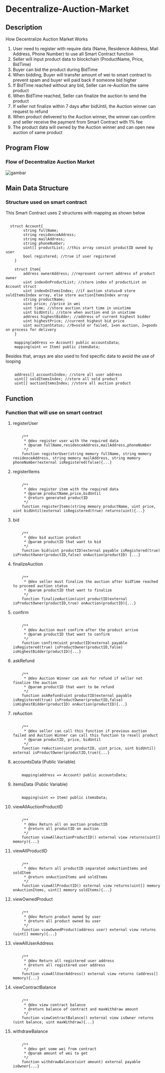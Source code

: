 # Decentralize-Auction-Market

## Description
<p>How Decentralize Auction Market Works</p>
<ol>
  <li>User need to register with require data (Name, Residence Address, Mail Address, Phone Number) to use all Smart Contract function</li>
  <li>Seller will input product data to blockchain (ProductName, Price, BidTime)</li>
  <li>Buyer can bid the product during BidTime</li>
  <li>When bidding, Buyer will transfer amount of wei to smart contract to prevent spam and buyer will paid back if someone bid higher</li>
  <li>If BidTime reached without any bid, Seller can re-Auction the same product</li>
  <li>When BidTime reached, Seller can finalize the auction to send the product</li>
  <li>If seller not finalize within 7 days after bidUntil, the Auction winner can request to refund</li>
  <li>When product delivered to the Auction winner, the winner can confirm and seller receive the payment from Smart Contract with 1% fee</li>
  <li>The product data will owned by the Auction winner and can open new auction of same product</li>
</ol>

## Program Flow
### Flow of Decentralize Auction Market
![gambar](https://user-images.githubusercontent.com/17853143/128887269-0c3d7c76-d68e-4e31-96c9-774dff77fb2e.png)

## Main Data Structure
### Structure used on smart contract
This Smart Contract uses 2 structures with mapping as shown below
<pre><code>
  struct Account{
        string fullName; 
        string residenceAddress;
        string mailAddress;
        string phoneNumber;
        uint[] productList; //this array consist productID owned by user
        bool registered; //true if user registered
    }
    
    struct Item{
        address ownerAddress; //represent current address of product owner
        uint indexOnProductList; //store index of productList on Account struct
        uint indexOnItemsIndex; //if auction status=0 store soldItemsIndex array, else store auctionItemsIndex array
        string productName;
        uint price; //price in wei
        uint time; //store auction start time in unixtime
        uint bidUntil; //store when auction end in unixtime
        address highestBidder; //address of current highest bidder
        uint highestPrice; //current highest bid price
        uint auctionStatus; //0=sold or failed, 1=on auction, 2=goods on process for delivery
    }

    mapping(address => Account) public accountsData;
    mapping(uint => Item) public itemsData;
</pre></code>
Besides that, arrays are also used to find specific data to avoid the use of looping
<pre><code>
    address[] accountsIndex; //store all user address
    uint[] soldItemsIndex; //store all sold product
    uint[] auctionItemsIndex; //store all auction product
</pre></code>

## Function
### Function that will use on smart contract
<ol>
  <li>registerUser</li>
<pre><code>
    /**
     * @dev register user with the required data
     * @param fullName,residenceAddress,mailAddress,phoneNumber
     */
    function registerUser(string memory fullName, string memory residenceAddress, string memory mailAddress, string memory phoneNumber)external isRegistered(false){...}
</pre></code>
  <li>registerItems</li>
<pre><code>
    /**
     * @dev register item with the required data
     * @param productName,price,bidUntil
     * @return generated productID
     */
    function registerItems(string memory productName, uint price, uint bidUntil)external isRegistered(true) returns(uint){...}
</pre></code>
    <li>bid</li>
<pre><code>
    /**
     * @dev bid auction product 
     * @param productID that want to bid
     */
    function bid(uint productID)external payable isRegistered(true) isProductOwner(productID,false) onAuction(productID) {...}
</pre></code>
    <li>finalizeAuction</li>
<pre><code>
    /**
     * @dev seller must finalize the auction after bidTime reached to proceed auction status
     * @param productID that want to finalize
     */
    function finalizeAuction(uint productID)external isProductOwner(productID,true) onAuction(productID){...}
</pre></code>
    <li>confirm</li>
<pre><code>
    /**
     * @dev Auction must confirm after the product arrive
     * @param productID that want to confirm
     */
    function confirm(uint productID)external payable isRegistered(true) isProductOwner(productID,false) isHighestBidder(productID){...}
</pre></code>
    <li>askRefund</li>
<pre><code>
    /**
     * @dev Auction Winner can ask for refund if seller not finalize the auction
     * @param productID that want to be refund
     */
    function askRefund(uint productID)external payable isRegistered(true) isProductOwner(productID,false) isHighestBidder(productID) onAuction(productID){...}
</pre></code>
    <li>reAuction</li>
<pre><code>
    /**
     * @dev seller can call this function if previous auction failed and Auction Winner can call this function to resell product
     * @param productID, price, bidUntil 
     */
    function reAuction(uint productID, uint price, uint bidUntil) external isProductOwner(productID,true){...}
</pre></code>
    <li>accountsData (Public Variable)</li>
<pre><code>
    mapping(address => Account) public accountsData;
</pre></code>
    <li>itemsData (Public Variable)</li>
<pre><code>
    mapping(uint => Item) public itemsData;
</pre></code>
<li>viewAllAuctionProductID</li>
<pre><code>
    /**
     * @dev Return all on auction productID
     * @return all productID on auction
     */
    function viewAllAuctionProductID() external view returns(uint[] memory){...}
</pre></code>
<li>viewAllProductID</li>
<pre><code>
    /**
     * @dev Return all productID separated onAuctionItems and soldItem
     * @return onAuctionItems and soldItems
     */
    function viewAllProductID() external view returns(uint[] memory onAuctionItems, uint[] memory soldItems){...}
</pre></code>
<li>viewOwnedProduct</li>
<pre><code>
    /**
     * @dev Return product owned by user
     * @return all product owned bu user
     */
    function viewOwnedProduct(address user) external view returns (uint[] memory){...}
</pre></code>
<li>viewAllUserAddress</li>
<pre><code>
    /**
     * @dev Return all registered user address
     * @return all registered user address
     */
    function viewAllUserAddress() external view returns (address[] memory){...}
</pre></code>  
<li>viewContractBalance</li>
<pre><code>
    /**
     * @dev view contract balance
     * @return balance of contract and maxWithdraw amount
     */
    function viewContractBalance() external view isOwner returns (uint balance, uint maxWithdraw){...}
</pre></code>
<li>withdrawBalance</li>
<pre><code>
    /**
     * @dev get some wei from contract
     * @param amount of wei to get
     */
    function withdrawBalance(uint amount) external payable isOwner{...}
</pre></code> 
</ol>
